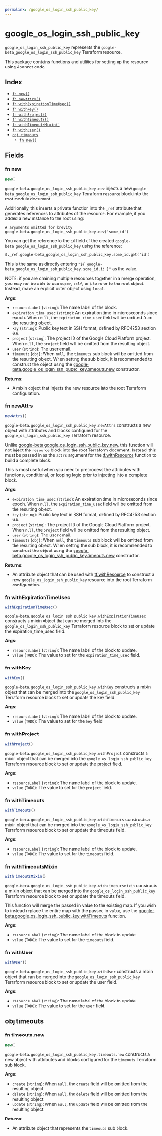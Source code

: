 ```yaml
---
permalink: /google_os_login_ssh_public_key/
---
```


# google_os_login_ssh_public_key

`google_os_login_ssh_public_key` represents the `google-beta_google_os_login_ssh_public_key` Terraform resource.



This package contains functions and utilities for setting up the resource using Jsonnet code.


## Index

* [`fn new()`](#fn-new)
* [`fn newAttrs()`](#fn-newattrs)
* [`fn withExpirationTimeUsec()`](#fn-withexpirationtimeusec)
* [`fn withKey()`](#fn-withkey)
* [`fn withProject()`](#fn-withproject)
* [`fn withTimeouts()`](#fn-withtimeouts)
* [`fn withTimeoutsMixin()`](#fn-withtimeoutsmixin)
* [`fn withUser()`](#fn-withuser)
* [`obj timeouts`](#obj-timeouts)
  * [`fn new()`](#fn-timeoutsnew)

## Fields

### fn new

```ts
new()
```


`google-beta.google_os_login_ssh_public_key.new` injects a new `google-beta_google_os_login_ssh_public_key` Terraform `resource`
block into the root module document.

Additionally, this inserts a private function into the `_ref` attribute that generates references to attributes of the
resource. For example, if you added a new instance to the root using:

    # arguments omitted for brevity
    google-beta.google_os_login_ssh_public_key.new('some_id')

You can get the reference to the `id` field of the created `google-beta.google_os_login_ssh_public_key` using the reference:

    $._ref.google-beta_google_os_login_ssh_public_key.some_id.get('id')

This is the same as directly entering `"${ google-beta_google_os_login_ssh_public_key.some_id.id }"` as the value.

NOTE: if you are chaining multiple resources together in a merge operation, you may not be able to use `super`, `self`,
or `$` to refer to the root object. Instead, make an explicit outer object using `local`.

**Args**:
  - `resourceLabel` (`string`): The name label of the block.
  - `expiration_time_usec` (`string`): An expiration time in microseconds since epoch. When `null`, the `expiration_time_usec` field will be omitted from the resulting object.
  - `key` (`string`): Public key text in SSH format, defined by RFC4253 section 6.6.
  - `project` (`string`): The project ID of the Google Cloud Platform project. When `null`, the `project` field will be omitted from the resulting object.
  - `user` (`string`): The user email.
  - `timeouts` (`obj`):  When `null`, the `timeouts` sub block will be omitted from the resulting object. When setting the sub block, it is recommended to construct the object using the [google-beta.google_os_login_ssh_public_key.timeouts.new](#fn-googleosloginsshpublickeytimeoutsnew) constructor.

**Returns**:
- A mixin object that injects the new resource into the root Terraform configuration.


### fn newAttrs

```ts
newAttrs()
```


`google-beta.google_os_login_ssh_public_key.newAttrs` constructs a new object with attributes and blocks configured for the `google_os_login_ssh_public_key`
Terraform resource.

Unlike [google-beta.google_os_login_ssh_public_key.new](#fn-googleosloginsshpublickeynew), this function will not inject the `resource`
block into the root Terraform document. Instead, this must be passed in as the `attrs` argument for the
[tf.withResource](https://github.com/tf-libsonnet/core/tree/main/docs#fn-withresource) function to build a complete block.

This is most useful when you need to preprocess the attributes with functions, conditional, or looping logic prior to
injecting into a complete block.

**Args**:
  - `expiration_time_usec` (`string`): An expiration time in microseconds since epoch. When `null`, the `expiration_time_usec` field will be omitted from the resulting object.
  - `key` (`string`): Public key text in SSH format, defined by RFC4253 section 6.6.
  - `project` (`string`): The project ID of the Google Cloud Platform project. When `null`, the `project` field will be omitted from the resulting object.
  - `user` (`string`): The user email.
  - `timeouts` (`obj`):  When `null`, the `timeouts` sub block will be omitted from the resulting object. When setting the sub block, it is recommended to construct the object using the [google-beta.google_os_login_ssh_public_key.timeouts.new](#fn-googleosloginsshpublickeytimeoutsnew) constructor.

**Returns**:
  - An attribute object that can be used with [tf.withResource](https://github.com/tf-libsonnet/core/tree/main/docs#fn-withresource) to construct a new `google_os_login_ssh_public_key` resource into the root Terraform configuration.


### fn withExpirationTimeUsec

```ts
withExpirationTimeUsec()
```

`google-beta.google_os_login_ssh_public_key.withExpirationTimeUsec` constructs a mixin object that can be merged into the `google_os_login_ssh_public_key`
Terraform resource block to set or update the expiration_time_usec field.



**Args**:
  - `resourceLabel` (`string`): The name label of the block to update.
  - `value` (`TODO`): The value to set for the `expiration_time_usec` field.


### fn withKey

```ts
withKey()
```

`google-beta.google_os_login_ssh_public_key.withKey` constructs a mixin object that can be merged into the `google_os_login_ssh_public_key`
Terraform resource block to set or update the key field.



**Args**:
  - `resourceLabel` (`string`): The name label of the block to update.
  - `value` (`TODO`): The value to set for the `key` field.


### fn withProject

```ts
withProject()
```

`google-beta.google_os_login_ssh_public_key.withProject` constructs a mixin object that can be merged into the `google_os_login_ssh_public_key`
Terraform resource block to set or update the project field.



**Args**:
  - `resourceLabel` (`string`): The name label of the block to update.
  - `value` (`TODO`): The value to set for the `project` field.


### fn withTimeouts

```ts
withTimeouts()
```

`google-beta.google_os_login_ssh_public_key.withTimeouts` constructs a mixin object that can be merged into the `google_os_login_ssh_public_key`
Terraform resource block to set or update the timeouts field.



**Args**:
  - `resourceLabel` (`string`): The name label of the block to update.
  - `value` (`TODO`): The value to set for the `timeouts` field.


### fn withTimeoutsMixin

```ts
withTimeoutsMixin()
```

`google-beta.google_os_login_ssh_public_key.withTimeoutsMixin` constructs a mixin object that can be merged into the `google_os_login_ssh_public_key`
Terraform resource block to set or update the timeouts field.

This function will merge the passed in value to the existing map. If you wish
to instead replace the entire map with the passed in `value`, use the [google-beta.google_os_login_ssh_public_key.withTimeouts](TODO)
function.


**Args**:
  - `resourceLabel` (`string`): The name label of the block to update.
  - `value` (`TODO`): The value to set for the `timeouts` field.


### fn withUser

```ts
withUser()
```

`google-beta.google_os_login_ssh_public_key.withUser` constructs a mixin object that can be merged into the `google_os_login_ssh_public_key`
Terraform resource block to set or update the user field.



**Args**:
  - `resourceLabel` (`string`): The name label of the block to update.
  - `value` (`TODO`): The value to set for the `user` field.


## obj timeouts



### fn timeouts.new

```ts
new()
```


`google-beta.google_os_login_ssh_public_key.timeouts.new` constructs a new object with attributes and blocks configured for the `timeouts`
Terraform sub block.



**Args**:
  - `create` (`string`):  When `null`, the `create` field will be omitted from the resulting object.
  - `delete` (`string`):  When `null`, the `delete` field will be omitted from the resulting object.
  - `update` (`string`):  When `null`, the `update` field will be omitted from the resulting object.

**Returns**:
  - An attribute object that represents the `timeouts` sub block.
